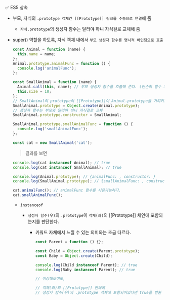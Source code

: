 ✅ ES5 상속

- 부모, 자식의 `.prototype 객체간 [[Prototype]] 링크를 수동으로 연결`해 줌
  - `자식.prototype`의 생성자 함수는 달라야 하니 자식걸로 교체해 줌
- super() 역할을 하도록, 자식 객체 내에서 `부모 생성자 함수를 명시적 바인딩으로 호출`

  ```javascript
  const Animal = function (name) {
    this.name = name;
  };
  Animal.prototype.animalFunc = function () {
    console.log('animalFunc');
  };

  const SmallAnimal = function (name) {
    Animal.call(this, name); // 부모 생성자 함수를 호출해 준다. (단순히 함수 자체의 역할을 수행한다. 생성자 개념 X)
    this.size = 10;
  };
  // SmallAnimal의 prototype의 [[Prototype]]이 Animal.prototype을 가리키도록
  SmallAnimal.prototype = Object.create(Animal.prototype);
  // 생성자 함수는 부모와 달라야 하니 자식걸로 교체
  SmallAnimal.prototype.constructor = SmallAnimal;

  SmallAnimal.prototype.smallAnimalFunc = function () {
    console.log('smallAnimalFunc');
  };

  const cat = new SmallAnimal('cat');
  ```

  > 결과를 보면

  ```javascript
  console.log(cat instanceof Animal); // true
  console.log(cat instanceof SmallAnimal); // true

  console.log(Animal.prototype); // {animalFunc: , constructor: }
  console.log(SmallAnimal.prototype); // {smallAnimalFunc: , constructor: }

  cat.animalFunc(); // animalFunc 함수를 사용가능하다.
  cat.smallAnimalFunc();
  ```

  - `instanceof`

    - `생성자 함수(우)`의 `.prototype`이 `객체(좌)`의 [[Prototype]] 체인에 포함되는지를 판단한다.

      - 키워드 자체에서 느낄 수 있는 의미와는 조금 다르다.

        ```js
        const Parent = function () {};

        const Child = Object.create(Parent.prototype);
        const Baby = Object.create(Child);

        console.log(Child instanceof Parent); // true
        console.log(Baby instanceof Parent); // true

        // 이상해보여도,

        // 객체(좌)의 [[Prototype]] 연쇄에
        // 생성자 함수(우)의 .prototype 객체에 포함되어있다면 true를 반환
        ```

